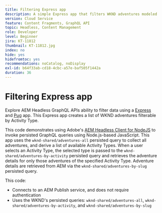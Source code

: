 ```yaml
---
title: Filtering Express app
description: A simple Express app that filters WKND adventures modeled using Content Fragments.
version: Cloud Service
feature: Content Fragments, GraphQL API
topic: Headless, Content Management
role: Developer
level: Beginner
jira: KT-11812
thumbnail: KT-11812.jpg
index: no
hide: yes
hidefromtoc: yes
recommendations: noCatalog, noDisplay
exl-id: b64f33ab-cd18-4cbc-a57e-baf505f1442a
duration: 36
---
```

# Filtering Express app

Explore AEM Headless GraphQL APIs ability to filter data using a [Express](https://expressjs.com/) and [Pug](https://pugjs.org/) app. This Express app creates a list of WKND adventures filterable by Activity Type.

This code demonstrates using Adobe's [AEM Headless Client for NodeJS](https://github.com/adobe/aem-headless-client-nodejs#aem-headless-client-for-nodejs) to invoke persisted GraphQL queries using Node.js-based JavaScript. This app uses the `wknd-shared/adventures-all` persisted query to collect all adventures, and derive a list of available Activity Types. When a user selects an Activity Type, the selected type is passed to the `wknd-shared/adventures-by-activity` persisted query and retrieves the adventure details for only those adventures of the specified Activity Type. Adventure details are retrieved from AEM via the `wknd-shared/adventures-by-slug` persisted query.

This code:

+ Connects to an AEM Publish service, and does not require authentication
+ Uses the WKND's persisted queries: `wknd-shared/adventures-all`, `wknd-shared/adventures-by-activity`, and `wknd-shared/adventures-by-slug`
